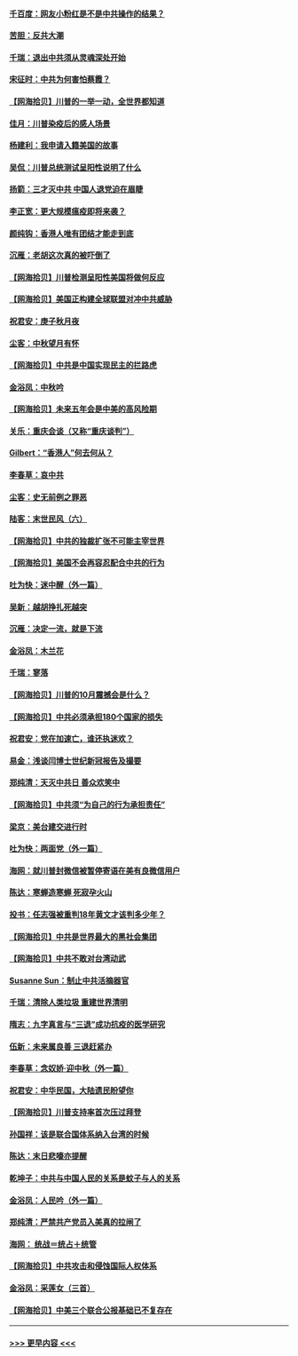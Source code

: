 #### [千百度：网友小粉红是不是中共操作的结果？](../pages/nsc993/n12461025.md?t=10090351) 
#### [苦胆：反共大潮](../pages/nsc993/n12459469.md?t=10090351) 
#### [千瑞：退出中共须从灵魂深处开始](../pages/nsc993/n12459437.md?t=10090351) 
#### [宋征时：中共为何害怕蔡霞？](../pages/nsc993/n12459097.md?t=10090351) 
#### [【网海拾贝】川普的一举一动，全世界都知道](../pages/nsc993/n12458825.md?t=10090351) 
#### [佳月：川普染疫后的感人场景](../pages/nsc993/n12456994.md?t=10090351) 
#### [杨建利：我申请入籍美国的故事](../pages/nsc993/n12455635.md?t=10090351) 
#### [吴侃：川普总统测试呈阳性说明了什么](../pages/nsc993/n12451869.md?t=10090351) 
#### [扬箭：三才灭中共 中国人退党迫在眉睫](../pages/nsc993/n12451842.md?t=10090351) 
#### [李正宽：更大规模瘟疫即将来袭？](../pages/nsc993/n12451455.md?t=10090351) 
#### [颜纯钩：香港人唯有团结才能走到底](../pages/nsc993/n12450870.md?t=10090351) 
#### [沉雁：老胡这次真的被吓倒了](../pages/nsc993/n12449796.md?t=10090351) 
#### [【网海拾贝】川普检测呈阳性美国将做何反应](../pages/nsc993/n12449042.md?t=10090351) 
#### [【网海拾贝】美国正构建全球联盟对冲中共威胁](../pages/nsc993/n12446580.md?t=10090351) 
#### [祝君安：庚子秋月夜](../pages/nsc993/n12445870.md?t=10090351) 
#### [尘客：中秋望月有怀](../pages/nsc993/n12444632.md?t=10090351) 
#### [【网海拾贝】中共是中国实现民主的拦路虎](../pages/nsc993/n12443573.md?t=10090351) 
#### [金浴凤：中秋吟](../pages/nsc993/n12441773.md?t=10090351) 
#### [【网海拾贝】未来五年会是中美的高风险期](../pages/nsc993/n12440760.md?t=10090351) 
#### [关乐：重庆会谈（又称“重庆谈判”）](../pages/nsc993/n12437525.md?t=10090351) 
#### [Gilbert：“香港人”何去何从？](../pages/nsc993/n12435894.md?t=10090351) 
#### [李春草：哀中共](../pages/nsc993/n12435874.md?t=10090351) 
#### [尘客：史无前例之罪恶](../pages/nsc993/n12435762.md?t=10090351) 
#### [陆客：末世民风（六）](../pages/nsc993/n12435354.md?t=10090351) 
#### [【网海拾贝】中共的独裁扩张不可能主宰世界](../pages/nsc993/n12435151.md?t=10090351) 
#### [【网海拾贝】美国不会再容忍配合中共的行为](../pages/nsc993/n12433808.md?t=10090351) 
#### [吐为快：迷中醒（外一篇）](../pages/nsc993/n12433585.md?t=10090351) 
#### [吴新：越胡挣扎死越突](../pages/nsc993/n12433562.md?t=10090351) 
#### [沉雁：决定一流，就是下流](../pages/nsc993/n12432128.md?t=10090351) 
#### [金浴凤：木兰花](../pages/nsc993/n12432124.md?t=10090351) 
#### [千瑞：寥落](../pages/nsc993/n12432071.md?t=10090351) 
#### [【网海拾贝】川普的10月震撼会是什么？](../pages/nsc993/n12431624.md?t=10090351) 
#### [【网海拾贝】中共必须承担180个国家的损失](../pages/nsc993/n12428893.md?t=10090351) 
#### [祝君安：党在加速亡，谁还执迷欢？](../pages/nsc993/n12428652.md?t=10090351) 
#### [易金：浅谈闫博士世纪新冠报告及撮要](../pages/nsc993/n12426822.md?t=10090351) 
#### [郑纯清：天灭中共日 善众欢笑中](../pages/nsc993/n12426784.md?t=10090351) 
#### [【网海拾贝】中共须“为自己的行为承担责任”](../pages/nsc993/n12426067.md?t=10090351) 
#### [梁京：美台建交进行时](../pages/nsc993/n12424066.md?t=10090351) 
#### [吐为快：两面党（外一篇）](../pages/nsc993/n12424043.md?t=10090351) 
#### [海网：就川普封微信被暂停寄语在美有良微信用户](../pages/nsc993/n12424021.md?t=10090351) 
#### [陈达：寒蝉造寒蝉 死寂孕火山](../pages/nsc993/n12423958.md?t=10090351) 
#### [投书：任志强被重判18年黄文才该判多少年？](../pages/nsc993/n12423672.md?t=10090351) 
#### [【网海拾贝】中共是世界最大的黑社会集团](../pages/nsc993/n12423543.md?t=10090351) 
#### [【网海拾贝】中共不敢对台湾动武](../pages/nsc993/n12421418.md?t=10090351) 
#### [Susanne Sun：制止中共活摘器官](../pages/nsc993/n12419654.md?t=10090351) 
#### [千瑞：清除人类垃圾 重建世界清明](../pages/nsc993/n12419414.md?t=10090351) 
#### [隋志：九字真言与“三退”成功抗疫的医学研究](../pages/nsc993/n12419248.md?t=10090351) 
#### [伍新：未来属良善 三退赶紧办](../pages/nsc993/n12418496.md?t=10090351) 
#### [李春草：念奴娇·迎中秋（外一篇）](../pages/nsc993/n12418465.md?t=10090351) 
#### [祝君安：中华民国，大陆遗民盼望你](../pages/nsc993/n12418089.md?t=10090351) 
#### [【网海拾贝】川普支持率首次压过拜登](../pages/nsc993/n12418050.md?t=10090351) 
#### [孙国祥：该是联合国体系纳入台湾的时候](../pages/nsc993/n12417369.md?t=10090351) 
#### [陈达：末日悲嚎亦提醒](../pages/nsc993/n12416736.md?t=10090351) 
#### [乾坤子：中共与中国人民的关系是蚊子与人的关系](../pages/nsc993/n12416632.md?t=10090351) 
#### [金浴凤：人民吟（外一篇）](../pages/nsc993/n12416567.md?t=10090351) 
#### [郑纯清：严禁共产党员入美真的拉闸了](../pages/nsc993/n12416550.md?t=10090351) 
#### [海网： 统战＝统占＋统管](../pages/nsc993/n12416404.md?t=10090351) 
#### [【网海拾贝】中共攻击和侵蚀国际人权体系](../pages/nsc993/n12416250.md?t=10090351) 
#### [金浴凤：采莲女（三首）](../pages/nsc993/n12415517.md?t=10090351) 
#### [【网海拾贝】中美三个联合公报基础已不复存在](../pages/nsc993/n12415054.md?t=10090351) 

----
#### [ >>> 更早内容 <<< ](../indexes/nsc993-earlier.md)
